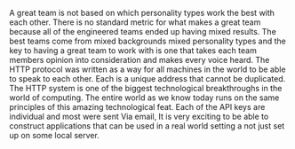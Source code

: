A great team is not based on which personality types work the best with each other. There is no standard metric for what makes a great team because all of the engineered teams ended up having mixed results. The best teams come from mixed backgrounds mixed personality types and the key to having a great team to work with is one that takes each team members opinion into consideration and makes every voice heard.
The HTTP protocol was written as a way for all machines in the world to be able to speak to each other. Each is a unique address that cannot be duplicated. The HTTP system is one of the biggest technological breakthroughs in the world of computing. The entire world as we know today runs on the same principles of this amazing technological feat. 
Each of the API keys are individual and most were sent Via email, It is very exciting to be able to construct applications that can be used in a real world setting a not just set up on some local server.